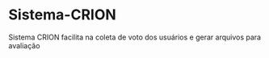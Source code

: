 # Sistema-CRION
Sistema CRION facilita na coleta de voto dos usuários e gerar arquivos para avaliação
